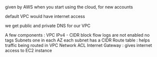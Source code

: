 given by AWS when you start using the cloud, for new accounts

default VPC would have internet access

we get public and private DNS for our VPC

A few components : 
		VPC
				IPv4 - CIDR block 
				flow logs are not enabled
				no tags
		Subnets 
				one in each AZ
				each subnet has a CIDR
		Route table : helps traffic being routed in VPC
		Network ACL 
		Internet Gateway : gives internet access to EC2 instance
		